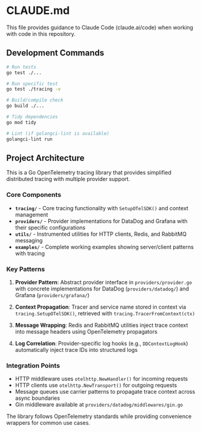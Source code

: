 # CLAUDE.md

This file provides guidance to Claude Code (claude.ai/code) when working with code in this repository.

## Development Commands

```bash
# Run tests
go test ./...

# Run specific test
go test ./tracing -v

# Build/compile check
go build ./...

# Tidy dependencies
go mod tidy

# Lint (if golangci-lint is available)
golangci-lint run
```

## Project Architecture

This is a Go OpenTelemetry tracing library that provides simplified distributed tracing with multiple provider support.

### Core Components

- **`tracing/`** - Core tracing functionality with `SetupOTelSDK()` and context management
- **`providers/`** - Provider implementations for DataDog and Grafana with their specific configurations
- **`utils/`** - Instrumented utilities for HTTP clients, Redis, and RabbitMQ messaging
- **`examples/`** - Complete working examples showing server/client patterns with tracing

### Key Patterns

1. **Provider Pattern**: Abstract provider interface in `providers/provider.go` with concrete implementations for DataDog (`providers/datadog/`) and Grafana (`providers/grafana/`)

2. **Context Propagation**: Tracer and service name stored in context via `tracing.SetupOTelSDK()`, retrieved with `tracing.TracerFromContext(ctx)`

3. **Message Wrapping**: Redis and RabbitMQ utilities inject trace context into message headers using OpenTelemetry propagators

4. **Log Correlation**: Provider-specific log hooks (e.g., `DDContextLogHook`) automatically inject trace IDs into structured logs

### Integration Points

- HTTP middleware uses `otelhttp.NewHandler()` for incoming requests
- HTTP clients use `otelhttp.NewTransport()` for outgoing requests
- Message queues use carrier patterns to propagate trace context across async boundaries
- Gin middleware available at `providers/datadog/middlewares/gin.go`

The library follows OpenTelemetry standards while providing convenience wrappers for common use cases.